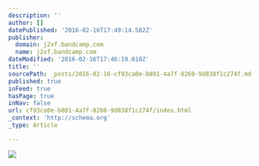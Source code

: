 ```yaml
---
description: ''
author: []
datePublished: '2016-02-16T17:49:14.582Z'
publisher:
  domain: j2xf.bandcamp.com
  name: j2xf.bandcamp.com
dateModified: '2016-02-16T17:46:19.018Z'
title: ''
sourcePath: _posts/2016-02-16-cf93ca0e-b801-4a7f-8260-9d838f1c274f.md
published: true
inFeed: true
hasPage: true
inNav: false
url: cf93ca0e-b801-4a7f-8260-9d838f1c274f/index.html
_context: 'http://schema.org'
_type: Article

---
```

![](https://f1.bcbits.com/img/a2819503582_2.jpg)